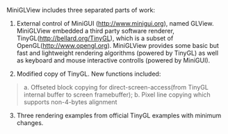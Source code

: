 MiniGLView includes three separated parts of work:

1. External control of MiniGUI (http://www.minigui.org), named GLView. MiniGLView embedded a third party software renderer, TinyGL(http://bellard.org/TinyGL), which is a subset of OpenGL(http://www.opengl.org). MiniGLView provides some basic but fast and lightweight rendering algorithms (powered by TinyGL) as well as keyboard and mouse interactive controlls (powered by MiniGUI).

2. Modified copy of TinyGL. New functions included:
> a. Offseted block copying for direct-screen-access(from TinyGL internal buffer to screen framebuffer);
> b. Pixel line copying which supports non-4-bytes alignment

3. Three rendering examples from official TinyGL examples with minimum changes.